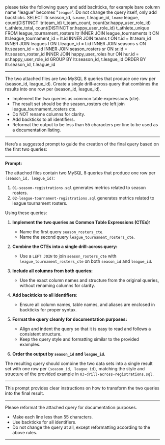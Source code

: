 please take the following query and add backticks, for example bare column name "league" becomes "`league`". Do not change the query itself, only add backticks. SELECT ltr.season_id,
s.`name`,
t.league_id,
l.`name`                              league,
count(DISTINCT ltr.team_id)           t_team_count,
count(sr.happy_user_role_id)          t_athlete_total,
count(DISTINCT sr.happy_user_role_id) t_athlete_unique
FROM league_tournament_rosters ltr
INNER JOIN league_tournaments lt ON ltr.league_tournament_id = lt.id
INNER JOIN teams t ON t.id = ltr.team_id
INNER JOIN leagues l ON t.league_id = l.id
INNER JOIN seasons s ON ltr.season_id = s.id
INNER JOIN season_rosters sr ON sr.id = ltr.season_roster_id
INNER JOIN happy_user_roles hur ON hur.id = sr.happy_user_role_id
GROUP BY ltr.season_id,
t.league_id
ORDER BY ltr.season_id,
t.league_id

---

The two attached files are two MySQL 8 queries that produce one row per (season_id, league_id). Create a single drill-across query that combines the results into one row per (season_id, league_id). 

* Implement the two queries as common table expressions (cte).
* The result set should be the season_rosters cte left join league_tournament_rosters cte.
* Do NOT rename columns for clarity.
* Add backticks to all identifiers.
* Reformat the output to be less than 55 characters per line to be used as a documentation listing.

---


Here’s a suggested prompt to guide the creation of the final query based on the first two queries:

---

**Prompt:**

The attached files contain two MySQL 8 queries that produce one row per `(season_id, league_id)`:

1. `01-season-registrations.sql` generates metrics related to season rosters.
2. `02-league-tournament-registrations.sql` generates metrics related to league tournament rosters.

Using these queries:

1. **Implement the two queries as Common Table Expressions (CTEs):**
    - Name the first query `season_rosters_cte`.
    - Name the second query `league_tournament_rosters_cte`.

2. **Combine the CTEs into a single drill-across query:**
    - Use a `LEFT JOIN` to join `season_rosters_cte` with `league_tournament_rosters_cte` on both `season_id` and `league_id`.

3. **Include all columns from both queries:**
    - Use the exact column names and structure from the original queries, without renaming columns for clarity.

4. **Add backticks to all identifiers:**
    - Ensure all column names, table names, and aliases are enclosed in backticks for proper syntax.

5. **Format the query cleanly for documentation purposes:**
    - Align and indent the query so that it is easy to read and follows a consistent structure.
    - Keep the query style and formatting similar to the provided examples.

6. **Order the output by `season_id` and `league_id`.**

The resulting query should combine the two data sets into a single result set with one row per `(season_id, league_id)`, matching the style and structure of the provided example in `03-drill-across-registrations.sql`.

--- 

This prompt provides clear instructions on how to transform the two queries into the final result.

---

Please reformat the attached query for documentation purposes. 

* Make each line less than 55 characters. 
* Use backticks for all identifiers.
* Do not change the query at all, except reformatting according to the above rules.

---

